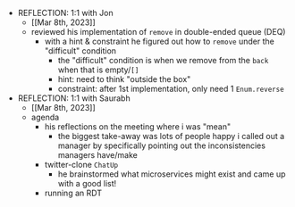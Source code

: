 - REFLECTION: 1:1 with Jon
	- [[Mar 8th, 2023]]
	- reviewed his implementation of `remove` in double-ended queue (DEQ)
		- with a hint & constraint he figured out how to `remove` under the "difficult" condition
			- the "difficult" condition is when we remove from the `back` when that is empty/`[]`
			- hint: need to think "outside the box"
			- constraint: after 1st implementation, only need 1 `Enum.reverse`
- REFLECTION: 1:1 with Saurabh
	- [[Mar 8th, 2023]]
	- agenda
		- his reflections on the meeting where i was "mean"
			- the biggest take-away was lots of people happy i called out a manager by specifically pointing out the inconsistencies managers have/make
		- twitter-clone `ChatUp`
			- he brainstormed what microservices might exist and came up with a good list!
		- running an RDT